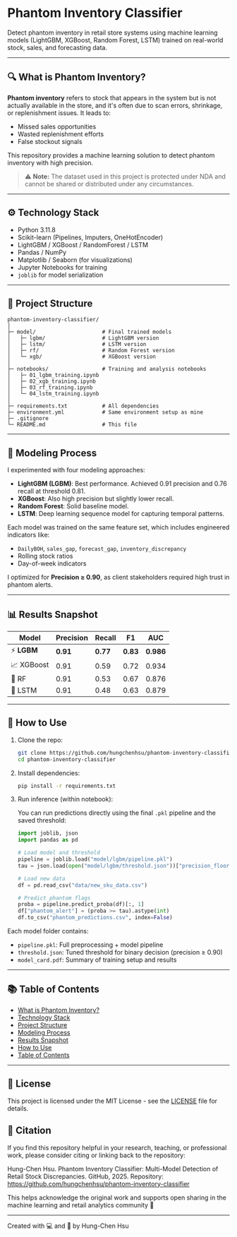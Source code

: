 # Phantom Inventory Classifier

Detect phantom inventory in retail store systems using machine learning models (LightGBM, XGBoost, Random Forest, LSTM) trained on real-world stock, sales, and forecasting data.

---

## 🔍 What is Phantom Inventory?

**Phantom inventory** refers to stock that appears in the system but is not actually available in the store, and it's often due to scan errors, shrinkage, or replenishment issues. It leads to:

- Missed sales opportunities
- Wasted replenishment efforts
- False stockout signals

This repository provides a machine learning solution to detect phantom inventory with high precision.

> ⚠️ **Note:** The dataset used in this project is protected under NDA and cannot be shared or distributed under any circumstances.

---

## ⚙️ Technology Stack

- Python 3.11.8
- Scikit-learn (Pipelines, Imputers, OneHotEncoder)
- LightGBM / XGBoost / RandomForest / LSTM
- Pandas / NumPy
- Matplotlib / Seaborn (for visualizations)
- Jupyter Notebooks for training
- `joblib` for model serialization

---

## 🚀 Project Structure

```text
phantom-inventory-classifier/
│
├─ model/                     # Final trained models
│   ├─ lgbm/                  # LightGBM version
│   ├─ lstm/                  # LSTM version
│   ├─ rf/                    # Random Forest version
│   └─ xgb/                   # XGBoost version
│
├─ notebooks/                 # Training and analysis notebooks
│   ├─ 01_lgbm_training.ipynb
│   ├─ 02_xgb_training.ipynb
│   ├─ 03_rf_training.ipynb
│   └─ 04_lstm_training.ipynb
│
├─ requirements.txt           # All dependencies
├─ environment.yml            # Same environment setup as mine
├─ .gitignore
└─ README.md                  # This file
```

---

## 🌟 Modeling Process

I experimented with four modeling approaches:

- **LightGBM (LGBM)**: Best performance. Achieved 0.91 precision and 0.76 recall at threshold 0.81.
- **XGBoost**: Also high precision but slightly lower recall.
- **Random Forest**: Solid baseline model.
- **LSTM**: Deep learning sequence model for capturing temporal patterns.

Each model was trained on the same feature set, which includes engineered indicators like:

- `DailyBOH`, `sales_gap`, `forecast_gap`, `inventory_discrepancy`
- Rolling stock ratios
- Day-of-week indicators

I optimized for **Precision ≥ 0.90**, as client stakeholders required high trust in phantom alerts.

---

## 📊 Results Snapshot

| Model    | Precision | Recall | F1   | AUC   |
|----------|-----------|--------|------|-------|
| ⚡️ **LGBM**     | **0.91**  | **0.77**   | **0.83** | **0.986** |
| 📈 XGBoost  | 0.91      | 0.59   | 0.72 | 0.934 |
| 🌳 RF       | 0.91      | 0.53   | 0.67 | 0.876 |
| 🧠 LSTM     | 0.91      | 0.48   | 0.63 | 0.879 |

---

## 🧪 How to Use

1. Clone the repo:
    ```bash
    git clone https://github.com/hungchenhsu/phantom-inventory-classifier.git
    cd phantom-inventory-classifier
    ```

2. Install dependencies:
    ```bash
    pip install -r requirements.txt
    ```

3. Run inference (within notebook):

    You can run predictions directly using the final `.pkl` pipeline and the saved threshold:

    ```python
    import joblib, json
    import pandas as pd

    # Load model and threshold
    pipeline = joblib.load("model/lgbm/pipeline.pkl")
    tau = json.load(open("model/lgbm/threshold.json"))["precision_floor_threshold"]

    # Load new data
    df = pd.read_csv("data/new_sku_data.csv")

    # Predict phantom flags
    proba = pipeline.predict_proba(df)[:, 1]
    df["phantom_alert"] = (proba >= tau).astype(int)
    df.to_csv("phantom_predictions.csv", index=False)
    ```


Each model folder contains:

- `pipeline.pkl`: Full preprocessing + model pipeline
- `threshold.json`: Tuned threshold for binary decision (precision ≥ 0.90)
- `model_card.pdf`: Summary of training setup and results

---

## 📚 Table of Contents

- [What is Phantom Inventory?](#-what-is-phantom-inventory)
- [Technology Stack](#️-technology-stack)
- [Project Structure](#-project-structure)
- [Modeling Process](#-modeling-process)
- [Results Snapshot](#-results-snapshot)
- [How to Use](#-how-to-use)
- [Table of Contents](#-table-of-contents)

---

## 📄 License

This project is licensed under the MIT License - see the [LICENSE](LICENSE) file for details.

## 🤝 Citation

If you find this repository helpful in your research, teaching, or professional work,
please consider citing or linking back to the repository:

Hung-Chen Hsu. Phantom Inventory Classifier: Multi-Model Detection of Retail Stock Discrepancies. GitHub, 2025.
Repository: https://github.com/hungchenhsu/phantom-inventory-classifier

This helps acknowledge the original work and supports open sharing in the machine learning and retail analytics community 🙌

---

Created with 💻 and 🎯 by Hung-Chen Hsu
